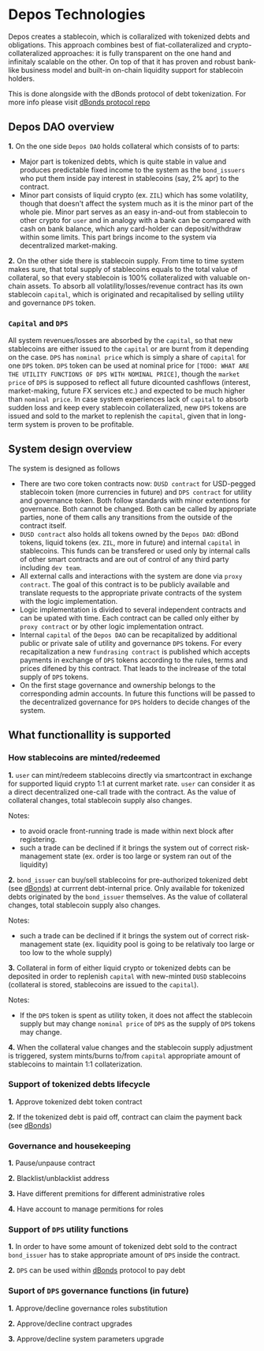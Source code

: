 # Depos Technologies

Depos creates a stablecoin, which is collaralized with tokenized debts and obligations. This approach combines best of fiat-collateralized and crypto-collateralized approaches: it is fully transparent on the one hand and infinitaly scalable on the other. On top of that it has proven and robust bank-like business model and built-in on-chain liquidity support for stablecoin holders.

This is done alongside with the dBonds protocol of debt tokenization. For more info please visit [dBonds protocol repo](https://github.com/thedeposbank/zilliqa-dbonds)

## Depos DAO overview
**1.** On the one side `Depos DAO` holds collateral which consists of to parts:
  * Major part is tokenized debts, which is quite stable in value and produces predictable fixed income to the system as the `bond_issuers` who put them inside pay interest in stablecoins (say, 2% apr) to the contract.
  * Minor part consists of liquid crypto (ex. `ZIL`) which has some volatility, though that doesn't affect the system much as it is the minor part of the whole pie. Minor part serves as an easy in-and-out from stablecoin to other crypto for `user` and in analogy with a bank can be compared with cash on bank balance, which any card-holder can deposit/withdraw within some limits. This part brings income to the system via decentralized market-making.

**2.** On the other side there is stablecoin supply.
From time to time system makes sure, that total supply of stablecoins equals to the total value of collateral, so that every stablecoin is 100% collateralized with valuable on-chain assets. To absorb all volatility/losses/revenue contract has its own stablecoin `capital`, which is originated and recapitalised by selling utility and governance `DPS` token.

### `Capital` and `DPS`
All system revenues/losses are absorbed by the `capital`, so that new stablecoins are either issued to the `capital` or are burnt from it depending on the case. `DPS` has `nominal price` which is simply a share of `capital` for one `DPS` token. `DPS` token can be used at nominal price for `[TODO: WHAT ARE THE UTILITY FUNCTIONS OF DPS WITH NOMINAL PRICE]`, though the `market price` of `DPS` is supposed to reflect all future dicounted cashflows (interest, market-making, future FX services etc.) and expected to be much higher than `nominal price`. In case system experiences lack of `capital` to absorb sudden loss and keep every stablecoin collateralized, new `DPS` tokens are issued and sold to the market to replenish the `capital`, given that in long-term system is proven to be profitable.

## System design overview
The system is designed as follows
- There are two core token contracts now: `DUSD contract` for USD-pegged stablecoin token (more currencies in future) and `DPS contract` for utility and governance token. Both follow standards with minor extentions for governance. Both cannot be changed. Both can be called by appropriate parties, none of them calls any transitions from the outside of the contract itself.
- `DUSD contract` also holds all tokens owned by the `Depos DAO`: dBond tokens, liquid tokens (ex. `ZIL`, more in future) and internal `capital` in stablecoins. This funds can be transfered or used only by internal calls of other smart contracts and are out of control of any third party including `dev team`.
- All external calls and interactions with the system are done via `proxy contract`. The goal of this contract is to be publicly available and translate requests to the appropriate private contracts of the system with the logic implementation.
- Logic implementation is divided to several independent contracts and can be upated with time. Each contract can be called only either by `proxy contract` or by other logic implementation ontract.
- Internal `capital` of the `Depos DAO` can be recapitalized by additional public or private sale of utility and governance `DPS` tokens. For every recapitalization a new `fundrasing contract` is published which accepts payments in exchange of `DPS` tokens according to the rules, terms and prices difened by this contract. That leads to the inclrease of the total supply of `DPS` tokens.
- On the first stage governance and ownership belongs to the corresponding admin accounts. In future this functions will be passed to the decentralized governance for `DPS` holders to decide changes of the system.



## What functionallity is supported

### How stablecoins are minted/redeemed
**1.** `user` can mint/redeem stablecoins directly via smartcontract in exchange for supported liquid crypto 1:1 at current market rate. `user` can consider it as a direct decentralized one-call trade with the contract. As the value of collateral changes, total stablecoin supply also changes.

Notes: 
  * to avoid oracle front-running trade is made within next block after registering.
  * such a trade can be declined if it brings the system out of correct risk-management state (ex. order is too large or system ran out of the liquidity)

**2.** `bond_issuer` can buy/sell stablecoins
for pre-authorized tokenized debt (see [dBonds](https://github.com/thedeposbank/zilliqa-dbonds)) at currrent debt-internal price. Only available for tokenized debts originated by the `bond_issuer` themselves. As the value of collateral changes, total stablecoin supply also changes.

Notes:
  * such a trade can be declined if it brings the system out of correct risk-management state (ex. liquidity pool is going to be relativaly too large or too low to the whole supply)

**3.** Collateral in form of either liquid crypto or tokenized debts can be deposited in order to replenish `capital` with new-minted `DUSD` stablecoins (collateral is stored, stablecoins are issued to the `capital`).

Notes: 
  * If the `DPS` token is spent as utility token, it does not affect the stablecoin supply but may change `nominal price` of `DPS` as the supply of `DPS` tokens may change.

**4.** When the collateral value changes and the stablecoin supply adjustment is triggered, system mints/burns to/from `capital` appropriate amount of stablecoins to maintain 1:1 collaterization.


### Support of tokenized debts lifecycle

**1.** Approve tokenized debt token contract

**2.** If the tokenized debt is paid off, contract can claim the payment back (see [dBonds](https://github.com/thedeposbank/zilliqa-dbonds))

### Governance and housekeeping

**1.** Pause/unpause contract

**2.** Blacklist/unblacklist address

**3.** Have different premitions for different administrative roles

**4.** Have account to manage permitions for roles

### Support of `DPS` utility functions

**1.** In order to have some amount of tokenized debt sold to the contract ` bond_issuer` has to stake appropriate amount of `DPS` inside the contract.

**2.** `DPS` can be used within [dBonds](https://github.com/thedeposbank/zilliqa-dbonds) protocol to pay debt

### Suport of `DPS` governance functions (in future)

**1.** Approve/decline governance roles substitution

**2.** Approve/decline contract upgrades

**3.** Approve/decline system parameters upgrade


